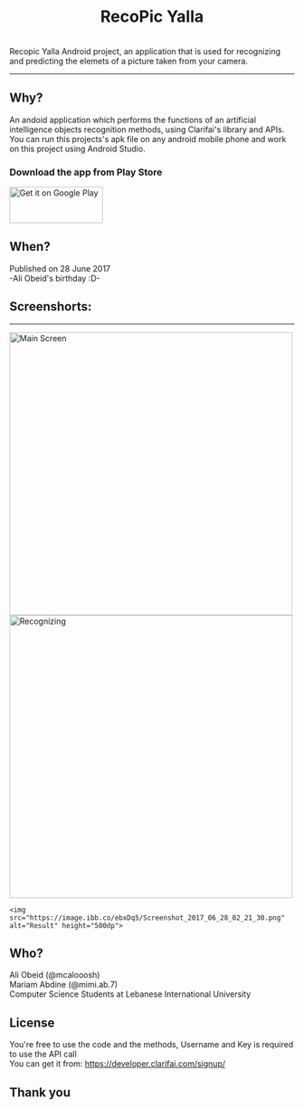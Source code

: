 <h1 align="center">RecoPic Yalla</h1>
<br />Recopic Yalla Android project, an application that is used for recognizing and predicting the elemets of a picture taken from your camera.

--- 
## Why?
An andoid application which performs the functions of an artificial intelligence objects recognition methods, using Clarifai's library and APIs.
You can run this projects's apk file on any android mobile phone and work on this project using Android Studio.

### Download the app from Play Store

<a href="https://play.google.com/store/apps/details?id=com.yallaproductionz.recopicyalla">
<img alt="Get it on Google Play" src="https://play.google.com/intl/en_us/badges/images/generic/en_badge_web_generic.png" width="165" height="64" />
</a>


## When?
Published on 28 June 2017
<br/>
-Ali Obeid's birthday :D-



## Screenshorts:

---
<div>
  <img src="https://image.ibb.co/hv2eV5/Screenshot_2017_06_28_02_20_48.png" alt="Main Screen" height="500dp">

  <img src="https://image.ibb.co/hekoOQ/Screenshot_2017_06_28_02_21_01.png" alt="Recognizing" height="500dp">
  
    <img src="https://image.ibb.co/ebxDq5/Screenshot_2017_06_28_02_21_30.png" alt="Result" height="500dp">
</div>

## Who?
Ali Obeid (@mcalooosh) <br/>
Mariam Abdine (@mimi.ab.7) <br/>
Computer Science Students at Lebanese International University

## License
You're free to use the code and the methods, Username and Key is required to use the API call
<br/>
You can get it from: https://developer.clarifai.com/signup/ 

## Thank you